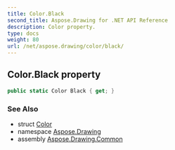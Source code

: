 ```yaml
---
title: Color.Black
second_title: Aspose.Drawing for .NET API Reference
description: Color property. 
type: docs
weight: 80
url: /net/aspose.drawing/color/black/
---
```

## Color.Black property

```csharp
public static Color Black { get; }
```

### See Also

* struct [Color](../)
* namespace [Aspose.Drawing](../../color/)
* assembly [Aspose.Drawing.Common](../../../)


